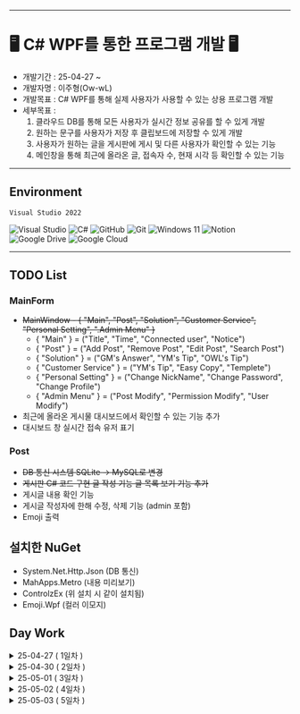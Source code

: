 ----

# 🖥️ C# WPF를 통한 프로그램 개발 🖥️
+ 개발기간 : 25-04-27 ~
+ 개발자명 : 이주형(Ow-wL)
+ 개발목표 : C# WPF를 통해 실제 사용자가 사용할 수 있는 상용 프로그램 개발
+ 세부목표 : 
    1. 클라우드 DB를 통해 모든 사용자가 실시간 정보 공유를 할 수 있게 개발
    2. 원하는 문구를 사용자가 저장 후 클립보드에 저장할 수 있게 개발
    3. 사용자가 원하는 글을 게시판에 게시 및 다른 사용자가 확인할 수 있는 기능
    4. 메인창을 통해 최근에 올라온 글, 접속자 수, 현재 시각 등 확인할 수 있는 기능

----

## Environment
    Visual Studio 2022

  ![Visual Studio](https://img.shields.io/badge/Visual%20Studio-5C2D91.svg?style=for-the-badge&logo=visual-studio&logoColor=white)
  ![C#](https://img.shields.io/badge/c%23-%23239120.svg?style=for-the-badge&logo=csharp&logoColor=white)
  ![GitHub](https://img.shields.io/badge/github-%23121011.svg?style=for-the-badge&logo=github&logoColor=white)
  ![Git](https://img.shields.io/badge/git-%23F05033.svg?style=for-the-badge&logo=git&logoColor=white)
  ![Windows 11](https://img.shields.io/badge/Windows%2011-%230079d5.svg?style=for-the-badge&logo=Windows%2011&logoColor=white)
  ![Notion](https://img.shields.io/badge/Notion-%23000000.svg?style=for-the-badge&logo=notion&logoColor=white)
  ![Google Drive](https://img.shields.io/badge/Google%20Drive-4285F4?style=for-the-badge&logo=googledrive&logoColor=white)
  ![Google Cloud](https://img.shields.io/badge/GoogleCloud-%234285F4.svg?style=for-the-badge&logo=google-cloud&logoColor=white)

----

## TODO List
### MainForm
+ ~~MainWindow - { "Main", "Post", "Solution", "Customer Service", "Personal Setting", ".Admin Menu" }~~
    + { "Main" } = ("Title", "Time", "Connected user", "Notice")
    + { "Post" } = ("Add Post", "Remove Post", "Edit Post", "Search Post")
    + { "Solution" } = ("GM's Answer", "YM's Tip", "OWL's Tip")
    + { "Customer Service" } = ("YM's Tip", "Easy Copy", "Templete")
    + { "Personal Setting" } = ("Change NickName", "Change Password", "Change Profile")
    + { "Admin Menu" } = ("Post Modify", "Permission Modify", "User Modify")
+ 최근에 올라온 게시물 대시보드에서 확인할 수 있는 기능 추가
+ 대시보드 창 실시간 접속 유저 표기

### Post
+ ~~DB 통신 시스템 SQLite -> MySQL로 변경~~
+ ~~게시판 C# 코드 구현 글 작성 기능 글 목록 보기 기능 추가~~
+ 게시글 내용 확인 기능
+ 게시글 작성자에 한해 수정, 삭제 기능 (admin 포함)
+ Emoji 출력

## 설치한 NuGet

+ System.Net.Http.Json (DB 통신)
+ MahApps.Metro (내용 미리보기)
+ ControlzEx (위 설치 시 같이 설치됨)
+ Emoji.Wpf (컬러 이모지)

## Day Work

<details>
<summary> 25-04-27 ( 1일차 ) </summary>
로그인 폼 디자인 <br>
회원가입 폼 디자인<br>
<br>
</details>

<details>
<summary>25-04-30 ( 2일차 ) </summary>
 로그인 & 회원가입 서버 DB 시스템 구현 <br>
 메인 폼 디자인 <br>
<br>
</details>

<details>
<summary>25-05-01 ( 3일차 ) </summary>
회원가입 시 별명 설정<br>
대시보드 & 게시판 xaml 디자인<br>
메인폼 별명 추가(이모지 출력)<br>
Emoji.wpf 사용을 위한 .NET 8.0 WPF로 변경 <br>
컬러 이모지 구현 <br>
<br>

</details>

<details>
<summary>25-05-02 ( 4일차 ) </summary>
SQLite -> MySQL 변환<br>
게시판 디자인 <br>
<br>

</details>

<details>
<summary>25-05-03 ( 5일차 ) </summary>
게시판 디자인 수정<br>
게시판 글 작성 기능 구현 <br>
게시판 글 목록 출력 <br>
<br>

</details>